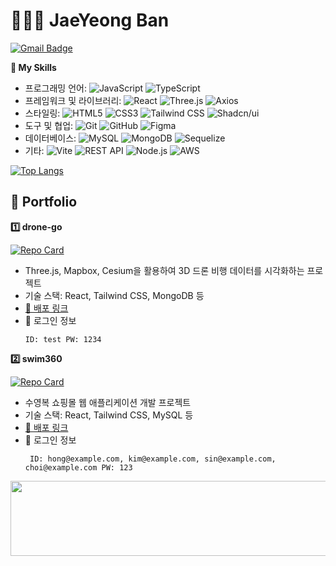 <h1>👩🏻‍💻 JaeYeong Ban </h1>

[![Gmail Badge](https://img.shields.io/badge/Gmail-D14836?style=flat&logo=gmail&logoColor=white)](mailto:summer.jyyy@gmail.com)


<strong>📌 My Skills</strong>
* 프로그래밍 언어:
  ![JavaScript](https://img.shields.io/badge/JavaScript-F7DF1E?style=flat&logo=javascript&logoColor=black)
  ![TypeScript](https://img.shields.io/badge/TypeScript-3178C6?style=flat&logo=typescript&logoColor=white)
* 프레임워크 및 라이브러리:
  ![React](https://img.shields.io/badge/React-61DAFB?style=flat&logo=react&logoColor=black)
  ![Three.js](https://img.shields.io/badge/Three.js-000000?style=flat&logo=three.js&logoColor=white)
  ![Axios](https://img.shields.io/badge/Axios-5A29E4?style=flat&logo=axios&logoColor=white)
* 스타일링:
  ![HTML5](https://img.shields.io/badge/HTML5-E34F26?style=flat&logo=html5&logoColor=white)
  ![CSS3](https://img.shields.io/badge/CSS3-1572B6?style=flat&logo=css3&logoColor=white)
  ![Tailwind CSS](https://img.shields.io/badge/Tailwind%20CSS-06B6D4?style=flat&logo=tailwind-css&logoColor=white)
  ![Shadcn/ui](https://img.shields.io/badge/Shadcn%2Fui-FF59F2?style=flat&logo=shadcn&logoColor=white)
* 도구 및 협업:
  ![Git](https://img.shields.io/badge/Git-F05032?style=flat&logo=git&logoColor=white)
  ![GitHub](https://img.shields.io/badge/GitHub-181717?style=flat&logo=github&logoColor=white) 
  ![Figma](https://img.shields.io/badge/Figma-F24E1E?style=flat&logo=figma&logoColor=white)
* 데이터베이스:
  ![MySQL](https://img.shields.io/badge/MySQL-4479A1?style=flat&logo=mysql&logoColor=white)
  ![MongoDB](https://img.shields.io/badge/MongoDB-47A248?style=flat&logo=mongodb&logoColor=white)
  ![Sequelize](https://img.shields.io/badge/Sequelize-52B0E7?style=flat&logo=sequelize&logoColor=white)
* 기타: 
  ![Vite](https://img.shields.io/badge/Vite-646CFF?style=flat&logo=vite&logoColor=white)
  ![REST API](https://img.shields.io/badge/REST%20API-00BFFF?style=flat&logo=rest&logoColor=white)
  ![Node.js](https://img.shields.io/badge/Node.js-339933?style=flat&logo=node.js&logoColor=white)
  ![AWS](https://img.shields.io/badge/AWS-232F3E?style=flat&logo=amazon-aws&logoColor=white)

[![Top Langs](https://github-readme-stats.vercel.app/api/top-langs/?username=baaanjy&layout=compact&theme=swift)](https://github.com/baaanjy/github-readme-stats)

<h2>📜 Portfolio</h2>

<strong>1️⃣ drone-go</strong>

[![Repo Card](https://github-readme-stats.vercel.app/api/pin/?username=ormcamp-fe-3rd&repo=drone-go&theme=swift)](https://github.com/ormcamp-fe-3rd/drone-go)
* Three.js, Mapbox, Cesium을 활용하여 3D 드론 비행 데이터를 시각화하는 프로젝트
* 기술 스택: React, Tailwind CSS, MongoDB 등
* <a href="http://drone-go.s3-website.ap-northeast-2.amazonaws.com/">🚀 배포 링크</a>
* 🔐 로그인 정보
  ```
  ID: test PW: 1234
  ```
   


<strong>2️⃣ swim360</strong>

[![Repo Card](https://github-readme-stats.vercel.app/api/pin/?username=ormcamp-fe-3rd&repo=swim360&theme=swift)](https://github.com/ormcamp-fe-3rd/swim360)
* 수영복 쇼핑몰 웹 애플리케이션 개발 프로젝트
* 기술 스택: React, Tailwind CSS, MySQL 등
* <a href="swim360-bucket.s3-website.ap-northeast-2.amazonaws.com/">🚀 배포 링크</a>
* 🔐 로그인 정보
  ```
   ID: hong@example.com, kim@example.com, sin@example.com, choi@example.com PW: 123
  ```





<a href="https://github.com/devxb/gitanimals">
  <img
    src="https://render.gitanimals.org/lines/baaanjy?pet-id=655474365317119829"
    width="600"
    height="120"
  />
</a>
  


